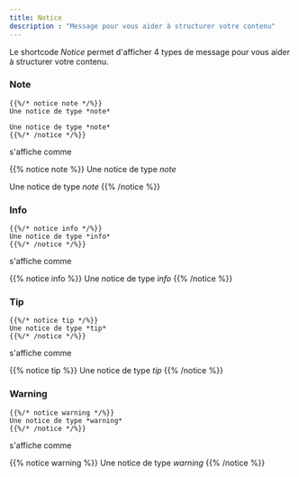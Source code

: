 ```yaml
---
title: Notice
description : "Message pour vous aider à structurer votre contenu"
---
```


Le shortcode *Notice* permet d'afficher 4 types de message pour vous aider à structurer votre contenu.

### Note

```
{{%/* notice note */%}}
Une notice de type *note*

Une notice de type *note*
{{%/* /notice */%}}
```

s'affiche comme

{{% notice note %}}
Une notice de type *note*

Une notice de type *note*
{{% /notice %}}

### Info

```
{{%/* notice info */%}}
Une notice de type *info*
{{%/* /notice */%}}
```

s'affiche comme

{{% notice info %}}
Une notice de type *info*
{{% /notice %}}

### Tip

```
{{%/* notice tip */%}}
Une notice de type *tip*
{{%/* /notice */%}}
```

s'affiche comme

{{% notice tip %}}
Une notice de type *tip*
{{% /notice %}}

### Warning

```
{{%/* notice warning */%}}
Une notice de type *warning*
{{%/* /notice */%}}
```

s'affiche comme

{{% notice warning %}}
Une notice de type *warning*
{{% /notice %}}